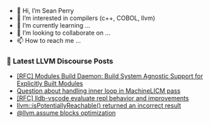 - 👋 Hi, I’m Sean Perry
- 👀 I’m interested in compilers (c++, COBOL, llvm)
- 🌱 I’m currently learning ...
- 💞️ I’m looking to collaborate on ...
- 📫 How to reach me ...

<!---
s66perry/s66perry is a ✨ special ✨ repository because its `README.md` (this file) appears on your GitHub profile.
You can click the Preview link to take a look at your changes.
--->
### 📕 Latest LLVM Discourse Posts

<!-- DISCOURSE-LLVM:START -->
- [[RFC] Modules Build Daemon: Build System Agnostic Support for Explicitly Built Modules](https://discourse.llvm.org/t/rfc-modules-build-daemon-build-system-agnostic-support-for-explicitly-built-modules/71524?page=2#post_28)
- [Question about handling inner loop in MachineLICM pass](https://discourse.llvm.org/t/question-about-handling-inner-loop-in-machinelicm-pass/71676#post_1)
- [[RFC] lldb-vscode evaluate repl behavior and improvements](https://discourse.llvm.org/t/rfc-lldb-vscode-evaluate-repl-behavior-and-improvements/71667#post_2)
- [llvm::isPotentiallyReachable&lpar;&rpar; returned an incorrect result](https://discourse.llvm.org/t/llvm-ispotentiallyreachable-returned-an-incorrect-result/71673#post_5)
- [@llvm.assume blocks optimization](https://discourse.llvm.org/t/llvm-assume-blocks-optimization/71609?page=2#post_21)
<!-- DISCOURSE-LLVM:END -->
